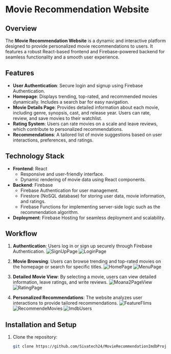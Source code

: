 # Movie Recommendation Website

## Overview
The **Movie Recommendation Website** is a dynamic and interactive platform designed to provide personalized movie recommendations to users. It features a robust React-based frontend and Firebase-powered backend for seamless functionality and a smooth user experience.

## Features
- **User Authentication**: Secure login and signup using Firebase Authentication.
- **Homepage**: Displays trending, top-rated, and recommended movies dynamically. Includes a search bar for easy navigation.
- **Movie Details Page**: Provides detailed information about each movie, including genre, synopsis, cast, and release year. Users can rate, review, and save movies to their watchlist.
- **Rating System**: Users can rate movies on a scale and leave reviews, which contribute to personalized recommendations.
- **Recommendations**: A tailored list of movie suggestions based on user interactions, preferences, and ratings.

## Technology Stack
- **Frontend**: React
  - Responsive and user-friendly interface.
  - Dynamic rendering of movie data using React components.
- **Backend**: Firebase
  - Firebase Authentication for user management.
  - Firestore (NoSQL database) for storing user data, movie information, and ratings.
  - Firebase Functions for implementing server-side logic such as the recommendation algorithm.
- **Deployment**: Firebase Hosting for seamless deployment and scalability.

## Workflow
1. **Authentication**: Users log in or sign up securely through Firebase Authentication.
![SignUpPage](https://github.com/user-attachments/assets/4e36a2a4-4562-4665-b798-29a3f27e1fb3)
![LoginPage](https://github.com/user-attachments/assets/250dcae7-bb9c-41eb-90fd-abda02471520)

2. **Movie Browsing**: Users can browse trending and top-rated movies on the homepage or search for specific titles.
  ![HomePage](https://github.com/user-attachments/assets/7c75b28d-a0d9-47ed-afb5-ea8f9be59592)
![MenuPage](https://github.com/user-attachments/assets/4cfacd75-862f-4fcf-a974-d5ea1fe5efae)

3. **Detailed Movie View**: By selecting a movie, users can view detailed information, leave ratings, and write reviews.
![Moana2PageView](https://github.com/user-attachments/assets/0ec7f8ed-8c4a-4c5a-9c7e-480f65e67028)
![RatingPage](https://github.com/user-attachments/assets/74986c7a-fed6-4575-8fec-7b9d2ca241ae)

4. **Personalized Recommendations**: The website analyzes user interactions to provide tailored recommendations.
![FeatureFlims](https://github.com/user-attachments/assets/5ac30ce4-ab39-42e8-b6f0-98e24b5c30b2)
![RecommendeMovies](https://github.com/user-attachments/assets/7ae51c19-dd65-4d2c-8d3d-77f7cf828cec)
![ImdbUsers](https://github.com/user-attachments/assets/f9c317f2-b2d0-4d2b-8b16-85827f3d3f89)

## Installation and Setup
1. Clone the repository:
   ```bash
   git clone https://github.com/Sivatech24/MovieRecommendationImdbProject.git
